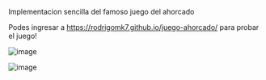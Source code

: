 Implementacion sencilla del famoso juego del ahorcado

 
Podes ingresar a https://rodrigomk7.github.io/juego-ahorcado/ para probar el juego!

![image](https://user-images.githubusercontent.com/77026505/153641855-cbcd93d8-d360-47f8-b2c6-a18f3e850b91.png)

![image](https://user-images.githubusercontent.com/77026505/153642113-d5657d8b-1909-4819-bec2-b99ff9d16da9.png)
